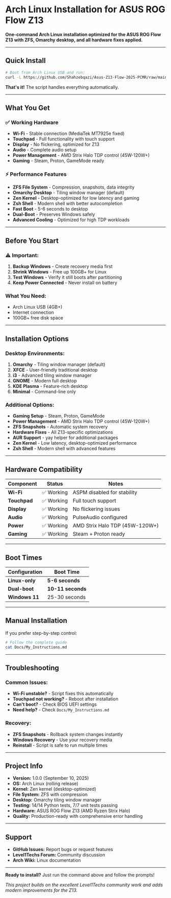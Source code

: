 # Arch Linux Installation for ASUS ROG Flow Z13

**One-command Arch Linux installation optimized for the ASUS ROG Flow Z13 with ZFS, Omarchy desktop, and all hardware fixes applied.**

---

## **Quick Install**

```bash
# Boot from Arch Linux USB and run:
curl -L https://github.com/Shahzebqazi/Asus-Z13-Flow-2025-PCMR/raw/main/Install.sh | bash
```

**That's it!** The script handles everything automatically.

---

## **What You Get**

### **✅ Working Hardware**
- **Wi-Fi** - Stable connection (MediaTek MT7925e fixed)
- **Touchpad** - Full functionality with touch support
- **Display** - No flickering, optimized for Z13
- **Audio** - Complete audio setup
- **Power Management** - AMD Strix Halo TDP control (45W-120W+)
- **Gaming** - Steam, Proton, GameMode ready

### **⚡ Performance Features**
- **ZFS File System** - Compression, snapshots, data integrity
- **Omarchy Desktop** - Tiling window manager (default)
- **Zen Kernel** - Desktop-optimized for low latency and gaming
- **Zsh Shell** - Modern shell with better autocompletion
- **Fast Boot** - 5-6 seconds to desktop
- **Dual-Boot** - Preserves Windows safely
- **Advanced Cooling** - Optimized for high TDP workloads

---

## **Before You Start**

### **⚠️ Important:**
1. **Backup Windows** - Create recovery media first
2. **Shrink Windows** - Free up 100GB+ for Linux
3. **Test Windows** - Verify it still boots after partitioning
4. **Keep Power Connected** - Never install on battery

### **What You Need:**
- Arch Linux USB (4GB+)
- Internet connection
- 100GB+ free disk space

---

## **Installation Options**

### **Desktop Environments:**
1. **Omarchy** - Tiling window manager (default)
2. **XFCE** - User-friendly traditional desktop
3. **i3** - Advanced tiling window manager
4. **GNOME** - Modern full desktop
5. **KDE Plasma** - Feature-rich desktop
6. **Minimal** - Command-line only

### **Additional Options:**
- **Gaming Setup** - Steam, Proton, GameMode
- **Power Management** - AMD Strix Halo TDP control (45W-120W+)
- **ZFS Snapshots** - Automatic system recovery
- **Hardware Fixes** - All Z13-specific optimizations
- **AUR Support** - yay helper for additional packages
- **Zen Kernel** - Low latency, desktop-optimized performance
- **Zsh Shell** - Modern shell with advanced features

---

## **Hardware Compatibility**

| Component | Status | Notes |
|-----------|--------|-------|
| **Wi-Fi** | ✅ Working | ASPM disabled for stability |
| **Touchpad** | ✅ Working | Full touch support |
| **Display** | ✅ Working | No flickering issues |
| **Audio** | ✅ Working | PulseAudio configured |
| **Power** | ✅ Working | AMD Strix Halo TDP (45W-120W+) |
| **Gaming** | ✅ Working | Steam + Proton ready |

---

## **Boot Times**

| Configuration | Boot Time |
|---------------|-----------|
| **Linux-only** | **5-6 seconds** |
| **Dual-boot** | **10-11 seconds** |
| **Windows 11** | 25-30 seconds |

---

## **Manual Installation**

If you prefer step-by-step control:

```bash
# Follow the complete guide
cat Docs/My_Instructions.md
```

---

## **Troubleshooting**

### **Common Issues:**
- **Wi-Fi unstable?** - Script fixes this automatically
- **Touchpad not working?** - Reboot after installation
- **Can't boot?** - Check BIOS UEFI settings
- **Need help?** - Check `Docs/My_Instructions.md`

### **Recovery:**
- **ZFS Snapshots** - Rollback system changes instantly
- **Windows Recovery** - Use your recovery media
- **Reinstall** - Script is safe to run multiple times

---

## **Project Info**

- **Version:** 1.0.0 (September 10, 2025)
- **OS:** Arch Linux (rolling release)
- **Kernel:** Zen kernel (desktop-optimized)
- **File System:** ZFS with compression
- **Desktop:** Omarchy tiling window manager
- **Testing:** 14/14 Python tests, 7/7 unit tests passing
- **Hardware:** ASUS ROG Flow Z13 (AMD Ryzen Strix Halo)
- **Quality:** Production-ready with comprehensive error handling

---

## **Support**

- **GitHub Issues:** Report bugs or request features
- **Level1Techs Forum:** Community discussion
- **Arch Wiki:** Linux documentation

---

**Ready to install?** Just run the command above and follow the prompts!

*This project builds on the excellent Level1Techs community work and adds modern improvements for the Z13.*